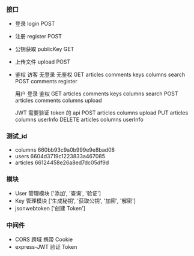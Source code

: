 ### 接口

- 登录 login POST
- 注册 register POST
- 公钥获取 publicKey GET
- 上传文件 upload POST
- 鉴权
     访客 无登录 无鉴权
        GET
          articles
          comments
          keys
          columns
          search
        POST
          comments
          register
          
     用户 登录 鉴权
        GET
          articles 
          comments
          keys
          columns
          search
        POST
          articles
          comments 
          columns
          upload
          
     JWT 需要验证 token 的 api
        POST
          articles
          columns
          upload
        PUT
          articles
          columns
          userInfo
        DELETE
          articles
          columns
          userInfo

### 测试_id
- columns 660bb93c9a0b999e9e8bad08
- users 6604d3719c1223833a467085
- articles 66124458e26a8ed7dc05df9d

### 模块

- User 管理模块 ['添加', '查询', '验证']
- Key 管理模块 ['生成秘钥', '获取公钥', '加密', '解密']
- jsonwebtoken ['创建 Token']

### 中间件

- CORS 跨域 携带 Cookie
- express-JWT 验证 Token
